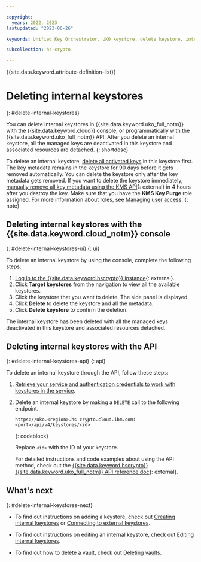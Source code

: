 ```yaml
---

copyright:
  years: 2022, 2023
lastupdated: "2023-06-26"

keywords: Unified Key Orchestrator, UKO keystore, delete keystore, internal keystore, KMS keystore

subcollection: hs-crypto

---
```


{{site.data.keyword.attribute-definition-list}}



# Deleting internal keystores
{: #delete-internal-keystores}

You can delete internal keystores in {{site.data.keyword.uko_full_notm}} with the {{site.data.keyword.cloud}} console, or programmatically with the {{site.data.keyword.uko_full_notm}} API. After you delete an internal keystore, all the managed keys are deactivated in this keystore and associated resources are detached.
{: shortdesc}

To delete an internal keystore, [delete all activated keys](/docs/hs-crypto?topic=hs-crypto-delete-managed-keys) in this keystore first. The key metadata remains in the keystore for 90 days before it gets removed automatically. You can delete the keystore only after the key metadata gets removed. If you want to delete the keystore immediately, [manually remove all key metadata using the KMS API](/apidocs/hs-crypto#purgekey){: external} in 4 hours after you destroy the key. Make sure that you have the **KMS Key Purge** role assigned. For more information about roles, see [Managing user access](/docs/hs-crypto?topic=hs-crypto-uko-manage-access).
{: note}

## Deleting internal keystores with the {{site.data.keyword.cloud_notm}} console
{: #delete-internal-keystores-ui}
{: ui}

To delete an internal keystore by using the console, complete the following steps:

1. [Log in to the {{site.data.keyword.hscrypto}} instance](https://cloud.ibm.com/login){: external}.
2. Click **Target keystores** from the navigation to view all the available keystores.
3. Click the keystore that you want to delete. The side panel is displayed.
4. Click **Delete** to delete the keystore and all the metadata. 
5. Click **Delete keystore** to confirm the deletion.


The internal keystore has been deleted with all the managed keys deactivated in this keystore and associated resources detached.




## Deleting internal keystores with the API
{: #delete-internal-keystores-api}
{: api}

To delete an internal keystore through the API, follow these steps:

1. [Retrieve your service and authentication credentials to work with keystores in the service](/docs/hs-crypto?topic=hs-crypto-set-up-uko-api).
   
2. Delete an internal keystore by making a `DELETE` call to the following endpoint.

    ```
    https://uko.<region>.hs-crypto.cloud.ibm.com:<port>/api/v4/keystores/<id>
    ```
    {: codeblock}

    Replace `<id>` with the ID of your keystore.

    For detailed instructions and code examples about using the API method, check out the [{{site.data.keyword.hscrypto}} {{site.data.keyword.uko_full_notm}} API reference doc](/apidocs/uko#delete-keystore){: external}.



## What's next
{: #delete-internal-keystores-next}

- To find out instructions on adding a keystore, check out [Creating internal keystores](/docs/hs-crypto?topic=hs-crypto-create-internal-keystores) or [Connecting to external keystores](/docs/hs-crypto?topic=hs-crypto-connect-external-keystores).
  
- To find out instructions on editing an internal keystore, check out [Editing internal keystores](/docs/hs-crypto?topic=hs-crypto-edit-internal-keystores).

- To find out how to delete a vault, check out [Deleting vaults](/docs/hs-crypto?topic=hs-crypto-delete-vaults).

